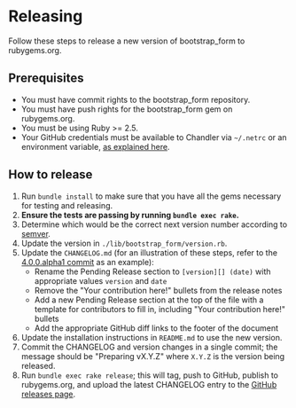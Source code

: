 # Releasing

Follow these steps to release a new version of bootstrap_form to rubygems.org.

## Prerequisites

* You must have commit rights to the bootstrap_form repository.
* You must have push rights for the bootstrap_form gem on rubygems.org.
* You must be using Ruby >= 2.5.
* Your GitHub credentials must be available to Chandler via `~/.netrc` or an environment variable, [as explained here](https://github.com/mattbrictson/chandler#2-configure-credentials).

## How to release

1. Run `bundle install` to make sure that you have all the gems necessary for testing and releasing.
2. **Ensure the tests are passing by running `bundle exec rake`.**
3. Determine which would be the correct next version number according to [semver](http://semver.org/).
4. Update the version in `./lib/bootstrap_form/version.rb`.
5. Update the `CHANGELOG.md` (for an illustration of these steps, refer to the [4.0.0.alpha1 commit](https://github.com/bootstrap-ruby/bootstrap_form/commit/8aac3667931a16537ab68038ec4cebce186bd596#diff-4ac32a78649ca5bdd8e0ba38b7006a1e) as an example):
    * Rename the Pending Release section to `[version][] (date)` with appropriate values `version` and `date`
    * Remove the "Your contribution here!" bullets from the release notes
    * Add a new Pending Release section at the top of the file with a template for contributors to fill in, including "Your contribution here!" bullets
    * Add the appropriate GitHub diff links to the footer of the document
6. Update the installation instructions in `README.md` to use the new version.
7. Commit the CHANGELOG and version changes in a single commit; the message should be "Preparing vX.Y.Z" where `X.Y.Z` is the version being released.
8. Run `bundle exec rake release`; this will tag, push to GitHub, publish to rubygems.org, and upload the latest CHANGELOG entry to the [GitHub releases page](https://github.com/bootstrap-ruby/bootstrap_form/releases).
